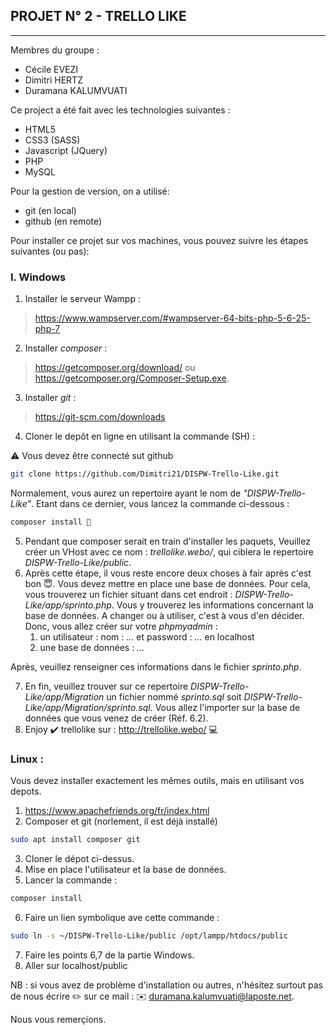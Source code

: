 ## PROJET N° 2  - TRELLO LIKE
___

Membres du groupe : 

* Cécile EVEZI
* Dimitri HERTZ
* Duramana KALUMVUATI

Ce project a été fait avec les technologies suivantes : 

- HTML5
- CSS3 (SASS)
- Javascript (JQuery)
- PHP
- MySQL

Pour la gestion de version, on a utilisé: 

- git (en local)
- github (en remote)

Pour installer ce projet sur vos machines, vous pouvez suivre les étapes suivantes (ou pas):

### I. Windows

1. Installer le serveur Wampp : 
>https://www.wampserver.com/#wampserver-64-bits-php-5-6-25-php-7

2. Installer  _composer_ :
>https://getcomposer.org/download/ ou https://getcomposer.org/Composer-Setup.exe.

3. Installer _git_ :
>https://git-scm.com/downloads

4. Cloner le depôt en ligne en utilisant la commande (SH) :

⚠️ Vous devez être connecté sut github

```sh 
git clone https://github.com/Dimitri21/DISPW-Trello-Like.git
```

Normalement, vous aurez un repertoire ayant le nom de _"DISPW-Trello-Like"_.
Etant dans ce dernier, vous lancez la commande ci-dessous : 

```sh
composer install 🎼
```

5. Pendant que composer serait en train d'installer les paquets, Veuillez créer un VHost avec ce nom : _trellolike.webo/_, qui ciblera le repertoire _DISPW-Trello-Like/public_.
6. Après cette étape, il vous reste encore deux choses à fair après c'est bon 😇. Vous devez mettre en place une base de données. Pour cela, vous trouverez un fichier situant dans cet endroit  : _DISPW-Trello-Like/app/sprinto.php_. Vous y trouverez les informations concernant la base de données. A changer ou à utiliser, c'est à vous d'en décider. Donc, vous allez créer sur votre _phpmyadmin_ :
   1. un utilisateur : nom : _..._ et password : _..._ en localhost
   2. une base de données : _..._ 

Après, veuillez renseigner ces informations dans le fichier _sprinto.php_.

7. En fin, veuillez trouver sur ce repertoire _DISPW-Trello-Like/app/Migration_ un fichier nommé _sprinto.sql_ soit _DISPW-Trello-Like/app/Migration/sprinto.sql_. Vous allez l'importer sur la base de données que vous venez de créer (Réf. 6.2).
8. Enjoy ✔️  trellolike sur : http://trellolike.webo/ 💻

### Linux :

Vous devez installer exactement les mêmes outils, mais en utilisant vos depots. 

1. https://www.apachefriends.org/fr/index.html
2. Composer et git (norlement, il est déjà installé)
```sh
sudo apt install composer git
```
3. Cloner le dépot ci-dessus.
4. Mise en place l'utilisateur et la base de données.
5. Lancer la commande : 

```sh 
composer install
```
6. Faire un lien symbolique ave cette commande : 

```sh
sudo ln -s ~/DISPW-Trello-Like/public /opt/lampp/htdocs/public
```

7. Faire les points 6,7 de la partie Windows.
8. Aller sur localhost/public

NB : si vous avez de problème d'installation ou autres, n'hésitez surtout pas de nous écrire ✏️  sur ce mail :
✉️ duramana.kalumvuati@laposte.net.

Nous vous remerçions.
